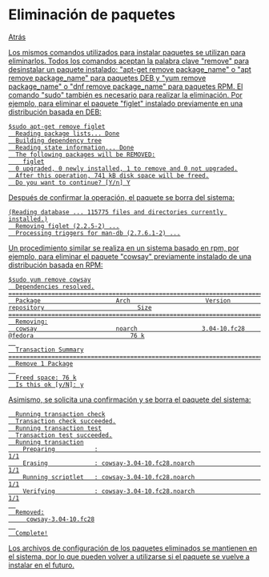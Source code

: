 # Eliminación de paquetes
<p><a href=../README.md>Atrás</a</p>
  
  <p>Los mismos comandos utilizados para instalar paquetes se utilizan para eliminarlos. Todos los comandos aceptan la palabra clave "remove" para desinstalar un paquete instalado: "apt-get remove package_name" o "apt remove package_name" para paquetes DEB y "yum remove package_name" o "dnf remove package_name" para paquetes RPM. El comando "sudo" también es necesario para realizar la eliminación. Por ejemplo, para eliminar el paquete "figlet" instalado previamente en una distribución basada en DEB:</p>
  
```
$sudo apt-get remove figlet
  Reading package lists... Done
  Building dependency tree
  Reading state information... Done
  The following packages will be REMOVED:
    figlet
  0 upgraded, 0 newly installed, 1 to remove and 0 not upgraded.
  After this operation, 741 kB disk space will be freed.
  Do you want to continue? [Y/n] Y
```
  
  <p>Después de confirmar la operación, el paquete se borra del sistema:</p>
  
```
(Reading database ... 115775 files and directories currently installed.)
  Removing figlet (2.2.5-2) ...
  Processing triggers for man-db (2.7.6.1-2) ...
```
  
  <p>Un procedimiento similar se realiza en un sistema basado en rpm, por ejemplo, para eliminar el paquete "cowsay" previamente instalado de una distribución basada en RPM:</p>
  
```
$sudo yum remove cowsay
  Dependencies resolved.
================================================================================================================================
  Package                     Arch                     Version                      repository                          Size
================================================================================================================================
  Removing:
  cowsay                      noarch                  3.04-10.fc28                    @fedora                           76 k
  
  Transaction Summary
================================================================================================================================
  Remove 1 Package
  
  Freed space: 76 k
  Is this ok [y/N]: y
```
  
  <p>Asimismo, se solicita una confirmación y se borra el paquete del sistema:</p>
  
```
  Running transaction check
  Transaction check succeeded.
  Running transaction test
  Transaction test succeeded.
  Running transaction
    Preparing           :                                                                                     1/1
    Erasing             : cowsay-3.04-10.fc28.noarch                                                          1/1
    Running scriptlet   : cowsay-3.04-10.fc28.noarch                                                          1/1
    Verifying           : cowsay-3.04-10.fc28.noarch                                                          1/1
  
  Removed:
     cowsay-3.04-10.fc28
  
  Complete!
```
  <p>Los archivos de configuración de los paquetes eliminados se mantienen en el sistema, por lo que pueden volver a utilizarse si el paquete se vuelve a instalar en el futuro.</p>
